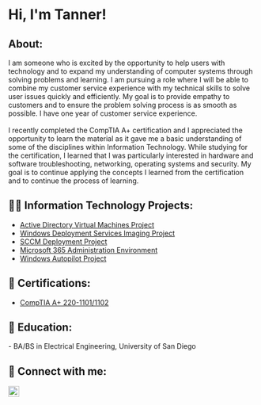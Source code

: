 <h1>Hi, I'm Tanner! <br/></h1>

<h2>About:</h2>
I am someone who is excited by the opportunity to help users with technology and to expand my understanding of computer systems through solving problems and learning. I am pursuing a role where I will be able to combine my customer service experience with my technical skills to solve user issues quickly and efficiently. My goal is to provide empathy to customers and to ensure the problem solving process is as smooth as possible. I have one year of customer service experience.
<br /><br/>
I recently completed the CompTIA A+ certification and I appreciated the opportunity to learn the material as it gave me a basic understanding of some of the disciplines within Information Technology. While studying for the certification, I learned that I was particularly interested in hardware and software troubleshooting, networking, operating systems and security. My goal is to continue applying the concepts I learned from the certification and to continue the process of learning.
<br />

<h2>👨‍💻 Information Technology Projects:</h2>

- [Active Directory Virtual Machines Project](https://github.com/tvannewkirk/ActiveDirectoryLab)
- [Windows Deployment Services Imaging Project](https://github.com/tvannewkirk/WDSProject)
- [SCCM Deployment Project](https://github.com/tvannewkirk/SCCM)
- [Microsoft 365 Administration Environment](https://github.com/tvannewkirk/Microsoft365Admin)
- [Windows Autopilot Project](https://github.com/tvannewkirk/Autopilot)


<h2>📄 Certifications: </h2>

- [CompTIA A+ 220-1101/1102](https://www.certmetrics.com/comptia/public/verification.aspx?code=BVSH6PM7J40PFR3C)

<h2>📄 Education: </h2>
- BA/BS in Electrical Engineering, University of San Diego

<h2> 🤳 Connect with me:</h2>

[<img align="left" alt="TannerVanNewkirk | LinkedIn" width="22px" src="https://cdn.jsdelivr.net/npm/simple-icons@v3/icons/linkedin.svg" />][linkedin]

[linkedin]: https://www.linkedin.com/in/tanner-vannewkirk/


